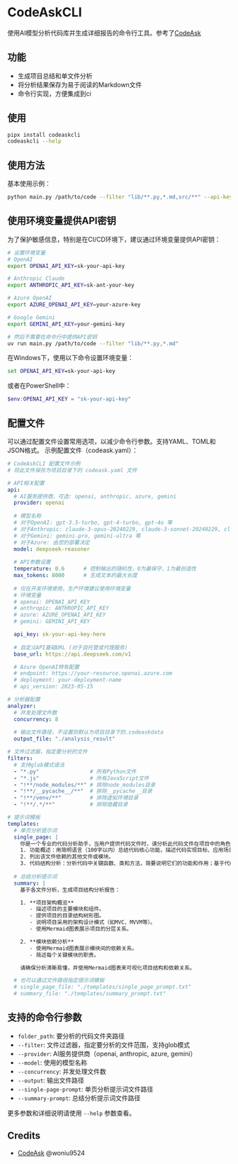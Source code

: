 # CodeAskCLI

使用AI模型分析代码库并生成详细报告的命令行工具。参考了[CodeAsk](https://github.com/woniu9524/CodeAsk/issues)

## 功能

- 生成项目总结和单文件分析
- 将分析结果保存为易于阅读的Markdown文件
- 命令行实现，方便集成到ci

## 使用

```bash
pipx install codeaskcli
codeaskcli --help
```

## 使用方法

基本使用示例：

```bash
python main.py /path/to/code --filter "lib/**.py,*.md,src/**" --api-key YOUR_API_KEY
```

## 使用环境变量提供API密钥

为了保护敏感信息，特别是在CI/CD环境下，建议通过环境变量提供API密钥：

```bash
# 设置环境变量
# OpenAI
export OPENAI_API_KEY=sk-your-api-key

# Anthropic Claude
export ANTHROPIC_API_KEY=sk-ant-your-key

# Azure OpenAI
export AZURE_OPENAI_API_KEY=your-azure-key

# Google Gemini
export GEMINI_API_KEY=your-gemini-key

# 然后不需要在命令行中提供API密钥
uv run main.py /path/to/code --filter "lib/**.py,*.md"
```

在Windows下，使用以下命令设置环境变量：

```cmd
set OPENAI_API_KEY=sk-your-api-key
```

或者在PowerShell中：

```powershell
$env:OPENAI_API_KEY = "sk-your-api-key"
```

## 配置文件

可以通过配置文件设置常用选项，以减少命令行参数。支持YAML、TOML和JSON格式。
示例配置文件（codeask.yaml）：

```yaml
# CodeAskCLI 配置文件示例
# 将此文件保存为项目目录下的 codeask.yaml 文件

# API相关配置
api:
  # AI服务提供商，可选: openai, anthropic, azure, gemini
  provider: openai
  
  # 模型名称
  # 对于OpenAI: gpt-3.5-turbo, gpt-4-turbo, gpt-4o 等
  # 对于Anthropic: claude-3-opus-20240229, claude-3-sonnet-20240229, claude-3-haiku-20240307 等
  # 对于Gemini: gemini-pro, gemini-ultra 等
  # 对于Azure: 由您的部署决定
  model: deepseek-reasoner
  
  # API参数设置
  temperature: 0.6      # 控制输出的随机性，0为最保守，1为最创造性
  max_tokens: 8000      # 生成文本的最大长度
  
  # 仅在开发环境使用，生产环境建议使用环境变量
  # 环境变量
  # openai: OPENAI_API_KEY
  # anthropic: ANTHROPIC_API_KEY
  # azure: AZURE_OPENAI_API_KEY
  # gemini: GEMINI_API_KEY

  api_key: sk-your-api-key-here
  
  # 自定义API基础URL (对于自托管或代理服务)
  base_url: https://api.deepseek.com/v1

  # Azure OpenAI特有配置
  # endpoint: https://your-resource.openai.azure.com
  # deployment: your-deployment-name
  # api_version: 2023-05-15

# 分析器配置
analyzer:
  # 并发处理文件数
  concurrency: 8
  
  # 输出文件路径，不设置则默认为项目目录下的.codeaskdata
  output_file: "./analysis_result"

# 文件过滤器，指定要分析的文件
filters:
  # 支持glob模式语法
  - "*.py"                # 所有Python文件
  - "*.js"                # 所有JavaScript文件
  - "!**/node_modules/**" # 排除node_modules目录
  - "!**/__pycache__/**"  # 排除__pycache__目录
  - "!**/venv/**"         # 排除虚拟环境目录
  - "!**/.*/**"           # 排除隐藏目录

# 提示词模板
templates:
  # 单页分析提示词
  single_page: |
    你是一个专业的代码分析助手，当用户提供代码文件时，请分析此代码文件在项目中的角色。假定用户对代码不熟悉，并希望快速了解项目的目的和实现方式。请按照以下结构化框架进行分析：
    1. 功能概述：用简明语言（100字以内）总结代码核心功能，描述代码实现目标、应用场景及主要模块，强调关键功能和用途。
    2. 列出该文件依赖的其他文件或模块。
    3. 代码结构分析：分析代码中关键函数、类和方法，简要说明它们的功能和作用；基于代码内容和结构，选择合适的 Mermaid 图表（流程图、时序图、类图或状态图）展示执行流程或模块关系，确保图表符合 Mermaid 语法。
      
  # 总结分析提示词
  summary: |
    基于各文件分析，生成项目结构分析报告：

    1. **项目架构概览**
       - 描述项目的主要模块和组件。
       - 提供项目的目录结构树形图。
       - 说明项目采用的架构设计模式（如MVC、MVVM等）。
       - 使用Mermaid图表展示项目的分层关系。

    2. **模块依赖分析**
       - 使用Mermaid图表展示模块间的依赖关系。
       - 简述每个关键模块的职责。

    请确保分析清晰易懂，并使用Mermaid图表来可视化项目结构和依赖关系。

  # 也可以通过文件路径指定提示词模板
  # single_page_file: "./templates/single_page_prompt.txt"
  # summary_file: "./templates/summary_prompt.txt"
```

## 支持的命令行参数

- `folder_path`: 要分析的代码文件夹路径
- `--filter`: 文件过滤器，指定要分析的文件范围，支持glob模式
- `--provider`: AI服务提供商（openai, anthropic, azure, gemini）
- `--model`: 使用的模型名称
- `--concurrency`: 并发处理文件数
- `--output`: 输出文件路径
- `--single-page-prompt`: 单页分析提示词文件路径
- `--summary-prompt`: 总结分析提示词文件路径

更多参数和详细说明请使用 `--help` 参数查看。

## Credits

- [CodeAsk](https://github.com/woniu9524/CodeAsk) @woniu9524
